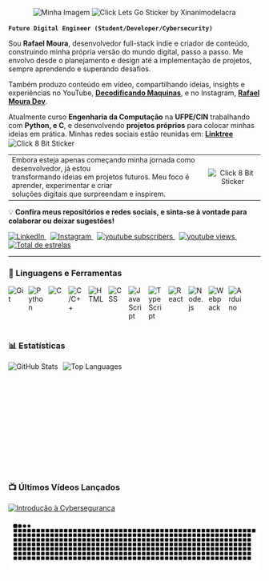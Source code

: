 
<p align="center">
  <img src="https://github.com/user-attachments/assets/b21b1816-b69a-4e22-96e7-4a35028335da" alt="Minha Imagem" width="300">
  <img src="https://github.com/user-attachments/assets/c9ae7e44-116b-415e-aabc-3d81ad88d992" alt="Click Lets Go Sticker by Xinanimodelacra" width="150">
</p>


**`Future Digital Engineer (Student/Developer/Cybersecurity)`**



<p>
  Sou <b>Rafael Moura</b>, desenvolvedor full-stack indie e criador de conteúdo, construindo minha própria versão do mundo digital, passo a passo. Me envolvo desde o planejamento e design até a implementação de projetos, sempre aprendendo e superando desafios.



Também produzo conteúdo em vídeo, compartilhando ideias, insights e experiências no YouTube, [**Decodificando Maquinas**](https://www.youtube.com/@DecodificandoMaquinas), e no Instagram, [**Rafael Moura Dev**](https://www.instagram.com/rafael.smoura.dev/).

Atualmente curso **Engenharia da Computação** na **UFPE/CIN** trabalhando com **Python, e C**, e desenvolvendo **projetos próprios** para colocar minhas ideias em prática. 
  Minhas redes sociais estão reunidas em: [**Linktree**](https://linktr.ee/rafael.smoura.dev)
  <img src="https://github.com/user-attachments/assets/d5b9a14e-4038-4356-9e69-d5b60f6a59f9" alt="Click 8 Bit Sticker" width="30" style="vertical-align: middle; margin-right: 10px;">
 
</p>


 <table>
  <tr>
    <td>
      Embora esteja apenas começando minha jornada como desenvolvedor, já estou
      <br>transformando ideias em projetos futuros. Meu foco é aprender, experimentar e criar
      <br>soluções digitais que surpreendam e inspirem.
     </a>
    </td>
    <td align="center" valign="middle">
      <img src="https://github.com/user-attachments/assets/4126ddc8-bbcb-4f2a-a228-b547f41d9ada" alt="Click 8 Bit Sticker" width="50">
    </td>
  </tr>
</table>

</p>


💡 **Confira meus repositórios e redes sociais, e sinta-se à vontade para colaborar ou deixar sugestões!**



  <a href="https://www.linkedin.com/in/rafaelsmouraoficial">
    <img alt="LinkedIn" title="LinkedIn"
         src="https://custom-icon-badges.demolab.com/badge/-LinkedIn-blue?style=for-the-badge&logo=linkedin&logoColor=white"/>
  </a>&nbsp;
  <a href="https://instagram.com/rafael.smoura.dev">
    <img alt="Instagram" title="Instagram"
         src="https://custom-icon-badges.demolab.com/badge/-Instagram-purple?style=for-the-badge&logo=instagram&logoColor=white"/>
  </a>&nbsp;
  <a href="https://www.youtube.com/@DecodificandoMaquinas?sub_confirmation=1">
    <img alt="youtube subscribers" title="Inscreva-se no meu canal"
         src="https://custom-icon-badges.demolab.com/youtube/channel/subscribers/UCLBLtU58HvcRVbxE6NYsG6g?color=%23E05D44&label=Inscreva-se&logo=video&logoColor=white&style=for-the-badge&labelColor=CE4630"/>
  </a>&nbsp;
  <a href="https://www.youtube.com/@DecodificandoMaquinas">
    <img alt="youtube views" title="Visualizações no YouTube"
         src="https://custom-icon-badges.demolab.com/youtube/channel/views/UCLBLtU58HvcRVbxE6NYsG6g?color=%23E1AD0E&logo=eye&logoColor=white&style=for-the-badge&labelColor=C79600"/>
  </a>&nbsp;
  <a href="https://github.com/rafael-smoura?tab=repositories&sort=stargazers">
    <img alt="Total de estrelas" title="Total de estrelas GitHub"
         src="https://custom-icon-badges.demolab.com/github/stars/rafael-smoura?color=55960c&style=for-the-badge&labelColor=488207&logo=star&label=estrelas"/>
  </a>
</p>


---


### 🧰 Linguagens e Ferramentas


<img 
    align="left" 
    alt="Git" 
    title="Git"
    width="30px" 
    style="padding-right: 10px;" 
    src="https://cdn.jsdelivr.net/gh/devicons/devicon@latest/icons/git/git-original.svg" 
/>

<img 
    align="left" 
    alt="Python" 
    title="Python"
    width="30px" 
    style="padding-right: 10px;" 
    src="https://cdn.jsdelivr.net/gh/devicons/devicon@latest/icons/python/python-original.svg" 
/>
<img 
    align="left" 
    alt="C" 
    title="C"
    width="30px" 
    style="padding-right: 10px;" 
    src="https://cdn.jsdelivr.net/gh/devicons/devicon@latest/icons/c/c-original.svg" 
/>
<img 
    align="left" 
    alt="C/C++" 
    title="C/C++"
    width="30px" 
    style="padding-right: 10px;" 
    src="https://cdn.jsdelivr.net/gh/devicons/devicon@latest/icons/cplusplus/cplusplus-original.svg" 
/>

<img 
    align="left" 
    alt="HTML"
    title="HTML" 
    width="30px" 
    style="padding-right: 10px;" 
    src="https://cdn.jsdelivr.net/gh/devicons/devicon@latest/icons/html5/html5-original.svg" 
/>
<img 
    align="left" 
    alt="CSS" 
    title="CSS"
    width="30px" 
    style="padding-right: 10px;" 
    src="https://cdn.jsdelivr.net/gh/devicons/devicon@latest/icons/css3/css3-original.svg" 
/>
<img 
    align="left" 
    alt="JavaScript" 
    title="JavaScript"
    width="30px" 
    style="padding-right: 10px;" 
    src="https://cdn.jsdelivr.net/gh/devicons/devicon@latest/icons/javascript/javascript-original.svg" 
/>
<img 
    align="left" 
    alt="TypeScript"
    title="TypeScript" 
    width="30px" 
    style="padding-right: 10px;" 
    src="https://cdn.jsdelivr.net/gh/devicons/devicon@latest/icons/typescript/typescript-original.svg" 
/>
<img 
    align="left" 
    alt="React"
    title="React" 
    width="30px" 
    style="padding-right: 10px;" 
    src="https://cdn.jsdelivr.net/gh/devicons/devicon@latest/icons/react/react-original.svg" 
/>
<img 
    align="left" 
    alt="Node.js" 
    title="Node.js"
    width="30px" 
    style="padding-right: 10px;" 
    src="https://cdn.jsdelivr.net/gh/devicons/devicon@latest/icons/nodejs/nodejs-original.svg"
/>
<img 
    align="left" 
    alt="Webpack"
    title="Webpack" 
    width="30px" 
    style="padding-right: 10px;" 
    src="https://cdn.jsdelivr.net/gh/devicons/devicon@latest/icons/webpack/webpack-original.svg" 
/>
<img 
    align="left" 
    alt="Arduino" 
    title="Arduino"
    width="30px" 
    style="padding-right: 10px;" 
    src="https://cdn.jsdelivr.net/gh/devicons/devicon@latest/icons/arduino/arduino-original.svg" 
/>
</p>

<br clear="both">
<br clear="both">

### 📊 Estatísticas

<p>
  <img 
    align="left" 
    alt="GitHub Stats" 
    height="200" 
    style="padding-right: 10px;" 
    src="https://github-readme-stats.vercel.app/api?username=rafael-smoura&show_icons=true&hide_border=true&include_all_commits=true&locale=pt-br&title_color=00ffff&icon_color=00ffff&text_color=87cefa&bg_color=000000" 
  />

  <img 
    align="left" 
    alt="Top Languages" 
    height="200" 
    src="https://github-readme-stats.vercel.app/api/top-langs/?username=rafael-smoura&layout=compact&custom_title=Tecnologias&langs_count=4&hide_border=true&title_color=00ffff&icon_color=00ffff&text_color=87cefa&bg_color=000000" 
  />
</p>

<br clear="both">
<br clear="both">


### 📺 Últimos Vídeos Lançados

<!-- BEGIN YOUTUBE-CARDS -->
[![Introdução à Cybersegurança](https://ytcards.demolab.com/?id=dQw4w9WgXcQ&title=Introdução+à+Cybersegurança&lang=pt&timestamp=1620000000&background_color=%230d1117&title_color=%23ffffff&stats_color=%23dedede&max_title_lines=1&width=250&border_radius=5&duration=210 "Introdução à Cybersegurança")](https://www.youtube.com/watch?v=dQw4w9WgXcQ)
<!-- END YOUTUBE-CARDS -->

<picture align="center">
  <source media="(prefers-color-scheme: dark)" srcset="https://raw.githubusercontent.com/rafael-smoura/rafael-smoura/output/github-contribution-grid-snake-dark.svg">
  <source media="(prefers-color-scheme: light)" srcset="https://raw.githubusercontent.com/rafael-smoura/rafael-smoura/output/github-contribution-grid-snake-dark.svg">
  <img align="center" alt="github contribution grid snake animation" src="https://raw.githubusercontent.com/rafael-smoura/rafael-smoura/output/github-contribution-grid-snake.svg">
</picture>
